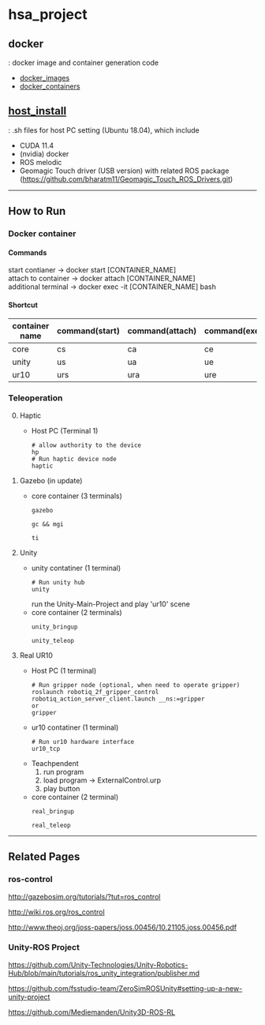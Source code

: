 # hsa_project
## docker
: docker image and container generation code
   * [docker_images](https://github.com/hoo223/hsa_project/tree/master/docker_images)
   * [docker_containers](https://github.com/hoo223/hsa_project/tree/master/docker_containers)

## [host_install](https://github.com/hoo223/hsa_project/tree/master/host_install)
: .sh files for host PC setting (Ubuntu 18.04), which include
* CUDA 11.4
* (nvidia) docker    
* ROS melodic    
* Geomagic Touch driver (USB version) with related ROS package (https://github.com/bharatm11/Geomagic_Touch_ROS_Drivers.git)   

***

## How to Run
### Docker container
#### Commands
start contianer -> docker start [CONTAINER_NAME]   
attach to container -> docker attach [CONTAINER_NAME]    
additional terminal -> docker exec -it [CONTAINER_NAME] bash   

#### Shortcut

|container name|command(start)|command(attach)|command(exec)|command(start & attach)|
|--|--|--|--|--|
|core|cs|ca|ce|core|
|unity|us|ua|ue|unity|
|ur10|urs|ura|ure|ur10|

### Teleoperation
0. Haptic 
    * Host PC (Terminal 1)    
        ```
        # allow authority to the device
        hp 
        # Run haptic device node
        haptic 
        ```
        
1. Gazebo (in update)
    * core container (3 terminals)   
        ~~~
        gazebo
        ~~~
        ~~~
        gc && mgi
        ~~~
        ~~~
        ti
        ~~~

2. Unity
    * unity contatiner (1 terminal)   
        ```
        # Run unity hub
        unity
        ```
        run the Unity-Main-Project and play 'ur10' scene     
    * core container (2 terminals)       
        ~~~
        unity_bringup
        ~~~
        ~~~
        unity_teleop
        ~~~
  
        
3. Real UR10
    * Host PC (1 terminal)
        ```
        # Run gripper node (optional, when need to operate gripper)
        roslaunch robotiq_2f_gripper_control robotiq_action_server_client.launch __ns:=gripper
        or
        gripper
        ```
    * ur10 contatiner (1 terminal)
        ```
        # Run ur10 hardware interface
        ur10_tcp
        ```
    * Teachpendent   
        1) run program   
        2) load program -> ExternalControl.urp   
        3) play button   
    * core container (2 terminal)
        ~~~
        real_bringup
        ~~~
        ~~~
        real_teleop
        ~~~

***

## Related Pages
### ros-control
http://gazebosim.org/tutorials/?tut=ros_control

http://wiki.ros.org/ros_control

http://www.theoj.org/joss-papers/joss.00456/10.21105.joss.00456.pdf

### Unity-ROS Project
https://github.com/Unity-Technologies/Unity-Robotics-Hub/blob/main/tutorials/ros_unity_integration/publisher.md

https://github.com/fsstudio-team/ZeroSimROSUnity#setting-up-a-new-unity-project

https://github.com/Mediemanden/Unity3D-ROS-RL
